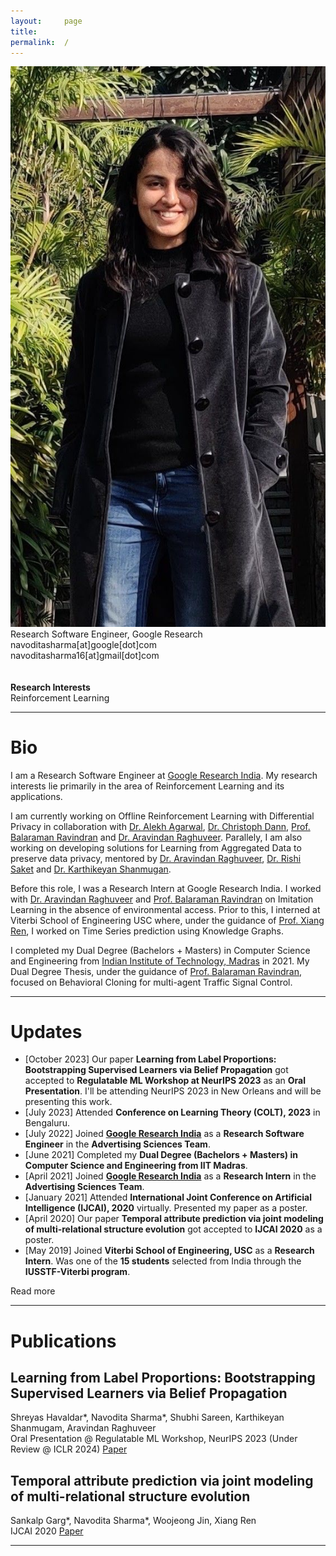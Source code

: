 ```yaml
---
layout:     page
title:
permalink:  /
---
```


<div class="row">
    <div class="col-sm-4 col-xs-8">
        <img src="/img/navs.jpg">
    </div>
    <div class="col-sm-6 col-xs-12" style="margin-bottom: 0;">
        Research Software Engineer, Google Research<br>
        navoditasharma[at]google[dot]com<br>
        navoditasharma16[at]gmail[dot]com<br>
        <br>
        <br>
        <b>Research Interests</b>
        <br>
        Reinforcement Learning
    </div>
</div>
<hr>


<a name="/bio"></a>
# Bio

I am a Research Software Engineer at [Google Research India](https://research.google/locations/india/). My research interests lie primarily in the area of Reinforcement Learning and its applications.

I am currently working on Offline Reinforcement Learning with Differential Privacy in collaboration with [Dr. Alekh Agarwal](https://alekhagarwal.net), [Dr. Christoph Dann](https://cdann.net), [Prof. Balaraman Ravindran](http://www.cse.iitm.ac.in/~ravi/) and [Dr. Aravindan Raghuveer](https://research.google/people/107631/). Parallely, I am also working on developing solutions for Learning from Aggregated Data to preserve data privacy, mentored by [Dr. Aravindan Raghuveer](https://research.google/people/107631/), [Dr. Rishi Saket](https://research.google/people/107857/) and [Dr. Karthikeyan Shanmugan](https://research.google/people/KarthikeyanShanmugam/). 

Before this role, I was a Research Intern at Google Research India. I worked with [Dr. Aravindan Raghuveer](https://research.google/people/107631/) and [Prof. Balaraman Ravindran](http://www.cse.iitm.ac.in/~ravi/) on Imitation Learning in the absence of environmental access. Prior to this, I interned at Viterbi School of Engineering USC where, under the guidance of [Prof. Xiang Ren](https://shanzhenren.github.io), I worked on Time Series prediction using Knowledge Graphs.

I completed my Dual Degree (Bachelors + Masters) in Computer Science and Engineering from [Indian Institute of Technology, Madras](https://www.iitm.ac.in) in 2021. My Dual Degree Thesis, under the guidance of [Prof. Balaraman Ravindran](http://www.cse.iitm.ac.in/~ravi/), focused on Behavioral Cloning for multi-agent Traffic Signal Control.

---

<a name="/news"></a>
# Updates
- [October 2023] Our paper **Learning from Label Proportions: Bootstrapping Supervised Learners via Belief Propagation** got accepted to **Regulatable ML Workshop at NeurIPS 2023** as an **Oral Presentation**. I'll be attending NeurIPS 2023 in New Orleans and will be presenting this work.
- [July 2023] Attended **Conference on Learning Theory (COLT), 2023** in Bengaluru.
- [July 2022] Joined [**Google Research India**](https://research.google/locations/india/) as a **Research Software Engineer** in the **Advertising Sciences Team**.
- [June 2021] Completed my **Dual Degree (Bachelors + Masters) in Computer Science and Engineering from IIT Madras**.
- [April 2021] Joined [**Google Research India**](https://research.google/locations/india/) as a **Research Intern** in the **Advertising Sciences Team**. 
- [January 2021] Attended **International Joint Conference on Artificial Intelligence (IJCAI), 2020** virtually. Presented my paper as a poster.
- [April 2020] Our paper **Temporal attribute prediction via joint modeling of multi-relational structure evolution** got accepted to **IJCAI 2020** as a poster.
- [May 2019] Joined **Viterbi School of Engineering, USC** as a **Research Intern**. Was one of the **15 students** selected from India through the **IUSSTF-Viterbi program**.

<div id="read-more-button">
    <a nohref>Read more</a>
</div>

<hr>


<a name="/publications"></a>
# Publications

<a name="/youdescribe-descriptions-1"></a>
<h2 class="pubt">Learning from Label Proportions: Bootstrapping Supervised Learners via Belief Propagation</h2>
<p class="pubd">
    <span class="authors">Shreyas Havaldar*, Navodita Sharma*, Shubhi Sareen, Karthikeyan Shanmugam, Aravindan Raghuveer </span> <br>
    <span class="conf">Oral Presentation @ Regulatable ML Workshop, NeurIPS 2023 (Under Review @ ICLR 2024)</span> <span class="links">
        <a target="_blank" href="https://arxiv.org/pdf/2310.08056.pdf">Paper</a>
    </span>
</p>
<!-- <img src="/img/aamas.png"> -->
<!-- <hr> -->

<a name="/youdescribe-descriptions-1"></a>
<h2 class="pubt">Temporal attribute prediction via joint modeling of multi-relational structure evolution</h2>
<p class="pubd">
    <span class="authors">Sankalp Garg*, Navodita Sharma*, Woojeong Jin, Xiang Ren</span><br> 
    <span class="conf">IJCAI 2020</span>  <span class="links">
        <a target="_blank" href="https://www.ijcai.org/Proceedings/2020/0386.pdf">Paper</a>
    </span>
</p>

<script src="/js/jquery.min.js"></script>
<script type="text/javascript">
    $('ul:gt(0) li:gt(6)').hide();
    $('#read-more-button > a').click(function() {
        $('ul:gt(0) li:gt(6)').show();
        $('#read-more-button').hide();
    });
</script>

---
